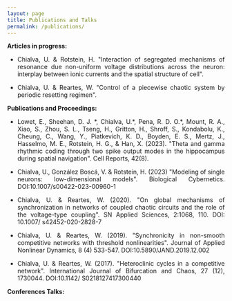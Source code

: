 ```yaml
---
layout: page
title: Publications and Talks
permalink: /publications/
---
```

<strong>Articles in progress:</strong>

<ul>

<li><p style="text-align:justify;">Chialva, U. & Rotstein, H. "Interaction of segregated mechanisms of resonance due non-uniform voltage distributions across the neuron: interplay between ionic currents and the spatial structure of cell".</p></li>

<li><p style="text-align:justify;">Chialva, U. & Reartes, W. "Control of a piecewise chaotic system by periodic resetting regimen".</p></li>
</ul>

<strong>Publications and Proceedings:</strong>

<ul>
<li><p style="text-align:justify;">Lowet, E., Sheehan, D. J. *, Chialva, U.*, Pena, R. D. O.*, Mount, R. A., Xiao, S., Zhou, S. L., Tseng, H., Gritton, H., Shroff, S., Kondabolu, K., Cheung, C., Wang, Y., Piatkevich, K. D., Boyden, E. S., Mertz, J., Hasselmo, M. E., Rotstein, H. G., & Han, X. (2023). "Theta and gamma rhythmic coding through two spike output modes in the hippocampus during spatial navigation". Cell Reports, 42(8).</p></li>

<li><p style="text-align:justify;">Chialva, U., González Boscá, V. & Rotstein, H. (2023) "Modeling of single neurons: low-dimensional models". Biological Cybernetics. DOI:10.1007/s00422-023-00960-1</p></li>

<li><p style="text-align:justify;">Chialva, U. & Reartes, W. (2020). "On global mechanisms of synchronization in networks of coupled chaotic circuits and the role of the voltage-type coupling". SN Applied Sciences, 2:1068, 110. DOI: 10.1007/ s42452-020-2828-7</p></li>

<li><p style="text-align:justify;">Chialva, U. & Reartes, W. (2019). "Synchronicity in non-smooth competitive networks with threshold nonlinearities". Journal of Applied Nonlinear Dynamics, 8 (4) 533-547. DOI:10.5890/JAND.2019.12.002</p></li>

<li><p style="text-align:justify;">Chialva, U. & Reartes, W. (2017). "Heteroclinic cycles in a competitive network". International Journal of Bifurcation and Chaos, 27 (12), 1730044. DOI:10.1142/ S0218127417300440</p></li>
</ul>


<strong>Conferences Talks:</strong>
